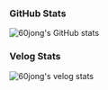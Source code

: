 ### GitHub Stats <br/>
![60jong's GitHub stats](https://github-readme-stats.vercel.app/api?username=60jong&show_icon=true&theme=kacho_ga)

### Velog Stats <br/>
![60jong's velog stats](https://post-stat-view.60jong.site/api/v1/velog-stats?username=rudwhd515&show_visitors=true)
<!--
**60jong/60jong** is a ✨ _special_ ✨ repository because its `README.md` (this file) appears on your GitHub profile.

Here are some ideas to get you started:

- 🔭 I’m currently working on ...
- 🌱 I’m currently learning ...
- 👯 I’m looking to collaborate on ...
- 🤔 I’m looking for help with ...
- 💬 Ask me about ...
- 📫 How to reach me: ...
- 😄 Pronouns: ...
- ⚡ Fun fact: ...
-->
